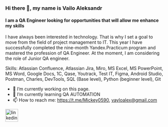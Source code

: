 ### Hi there 👋, my name is Vailo Aleksandr
#### I am a QA Engineer looking for opportunities that will allow me enhance my skills
 I have always been interested in technology. That is why I set a goal to move from the field of project management to IT. This year I have successfully completed the nine-month Yandex.Practicum program and mastered the profession of QA Engineer.  At the moment, I am considering the role of Junior QA engineer.

Skills: Atlassian Confluence, Atlassian Jira, Miro, MS Excel, MS PowerPoint, MS Word, Google Docs, 1C, Qase, Youtrack, Test IT, Figma, Android Studio, Postman, Charles, DevTools, SQL (Base level), Python (beginner level), Git

- 🔭 I’m currently working on this page. 
- 🌱 I’m currently learning QA AUTOMATION 
- 📫 How to reach me: https://t.me/Mickey0590, vayloalex@gmail.com 


[<img src='https://cdn.jsdelivr.net/npm/simple-icons@3.0.1/icons/linkedin.svg' alt='linkedin' height='40'>](https://www.linkedin.com/in/https://www.linkedin.com/in/aleksandr-vailo-12bb12349//)  

